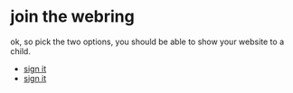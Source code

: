 # join the webring
ok, so pick the two options, you should be able to show your website to a child.
- [sign it](https://pub46.bravenet.com/guestbook/3949273572/#bn-service-top)
- [sign it](join.htm)
